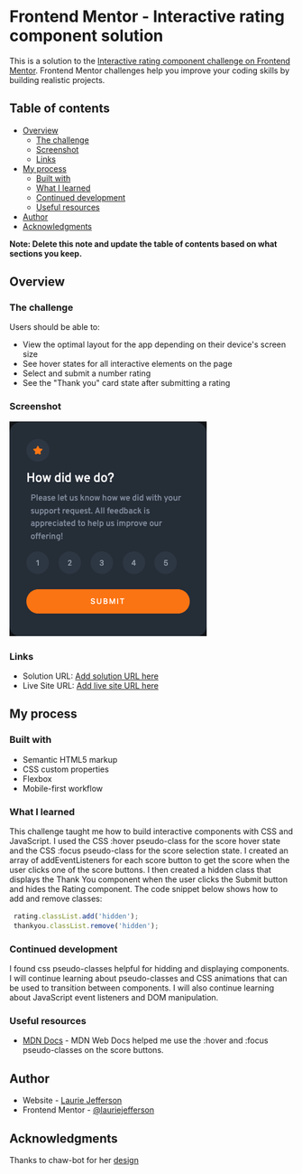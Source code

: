 # Frontend Mentor - Interactive rating component solution

This is a solution to the [Interactive rating component challenge on Frontend Mentor](https://www.frontendmentor.io/challenges/interactive-rating-component-koxpeBUmI). Frontend Mentor challenges help you improve your coding skills by building realistic projects. 

## Table of contents

- [Overview](#overview)
  - [The challenge](#the-challenge)
  - [Screenshot](#screenshot)
  - [Links](#links)
- [My process](#my-process)
  - [Built with](#built-with)
  - [What I learned](#what-i-learned)
  - [Continued development](#continued-development)
  - [Useful resources](#useful-resources)
- [Author](#author)
- [Acknowledgments](#acknowledgments)

**Note: Delete this note and update the table of contents based on what sections you keep.**

## Overview

### The challenge

Users should be able to:

- View the optimal layout for the app depending on their device's screen size
- See hover states for all interactive elements on the page
- Select and submit a number rating
- See the "Thank you" card state after submitting a rating

### Screenshot

![Interative-Rating-Component](./screenshot.png)


### Links

- Solution URL: [Add solution URL here](https://your-solution-url.com)
- Live Site URL: [Add live site URL here](https://your-live-site-url.com)

## My process

### Built with

- Semantic HTML5 markup
- CSS custom properties
- Flexbox
- Mobile-first workflow
### What I learned

This challenge taught me how to build interactive components with CSS and JavaScript.  I used the CSS :hover pseudo-class for the score hover state and the CSS :focus pseudo-class for the score selection state. I created an array of addEventListeners for each score button to get the score when the user clicks one of the score buttons.  I then created a hidden class that displays the Thank You component when the user clicks the Submit button and hides the Rating component. The code snippet below shows how to add and remove classes:  

```js
 rating.classList.add('hidden');
 thankyou.classList.remove('hidden');
```

### Continued development

I found css pseudo-classes helpful for hidding and displaying components.  I will continue learning about pseudo-classes and CSS animations that can be used to transition between components. I will also continue learning about JavaScript event listeners and DOM manipulation.

### Useful resources

- [MDN Docs](https://developer.mozilla.org/en-US/docs/Web/CSS/:hover) - MDN Web Docs helped me use the :hover and :focus pseudo-classes on the score buttons.

## Author

- Website - [Laurie Jefferson](https://github.com/lauriejefferson)
- Frontend Mentor - [@lauriejefferson](https://www.frontendmentor.io/profile/lauriejefferson)


## Acknowledgments

Thanks to chaw-bot for her [design](https://github.com/chaw-bot/interactive-rating-component)

